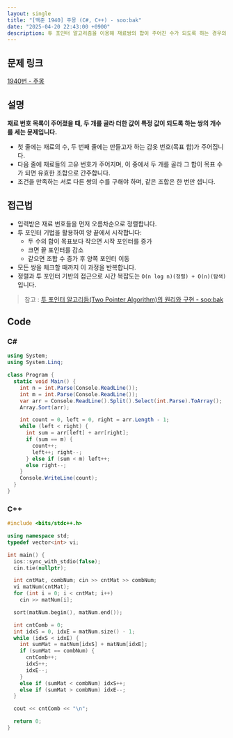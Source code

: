 ```yaml
---
layout: single
title: "[백준 1940] 주몽 (C#, C++) - soo:bak"
date: "2025-04-20 22:43:00 +0900"
description: 투 포인터 알고리즘을 이용해 재료쌍의 합이 주어진 수가 되도록 하는 경우의 수를 계산하는 백준 1940번 주몽 문제의 C# 및 C++ 풀이 및 해설
---
```


## 문제 링크
[1940번 - 주몽](https://www.acmicpc.net/problem/1940)

## 설명
**재료 번호 목록이 주어졌을 때, 두 개를 골라 더한 값이 특정 값이 되도록 하는 쌍의 개수를 세는 문제입니다.**
<br>

- 첫 줄에는 재료의 수, 두 번째 줄에는 만들고자 하는 갑옷 번호(목표 합)가 주어집니다.
- 다음 줄에 재료들의 고유 번호가 주어지며, 이 중에서 두 개를 골라 그 합이 목표 수가 되면 유효한 조합으로 간주합니다.
- 조건을 만족하는 서로 다른 쌍의 수를 구해야 하며, 같은 조합은 한 번만 셉니다.


## 접근법

- 입력받은 재료 번호들을 먼저 오름차순으로 정렬합니다.
- 투 포인터 기법을 활용하여 양 끝에서 시작합니다:
  - 두 수의 합이 목표보다 작으면 시작 포인터를 증가
  - 크면 끝 포인터를 감소
  - 같으면 조합 수 증가 후 양쪽 포인터 이동
- 모든 쌍을 체크할 때까지 이 과정을 반복합니다.
- 정렬과 투 포인터 기반의 접근으로 시간 복잡도는 `O(n log n)(정렬) + O(n)(탐색)` 입니다.

> 참고 : [투 포인터 알고리듬(Two Pointer Algorithm)의 원리와 구현 - soo:bak](https://soo-bak.github.io/algorithm/theory/two-pointer-explained/)

## Code

### C#
```csharp
using System;
using System.Linq;

class Program {
  static void Main() {
    int n = int.Parse(Console.ReadLine());
    int m = int.Parse(Console.ReadLine());
    var arr = Console.ReadLine().Split().Select(int.Parse).ToArray();
    Array.Sort(arr);

    int count = 0, left = 0, right = arr.Length - 1;
    while (left < right) {
      int sum = arr[left] + arr[right];
      if (sum == m) {
        count++;
        left++; right--;
      } else if (sum < m) left++;
      else right--;
    }
    Console.WriteLine(count);
  }
}
```

### C++
```cpp
#include <bits/stdc++.h>

using namespace std;
typedef vector<int> vi;

int main() {
  ios::sync_with_stdio(false);
  cin.tie(nullptr);

  int cntMat, combNum; cin >> cntMat >> combNum;
  vi matNum(cntMat);
  for (int i = 0; i < cntMat; i++)
    cin >> matNum[i];

  sort(matNum.begin(), matNum.end());

  int cntComb = 0;
  int idxS = 0, idxE = matNum.size() - 1;
  while (idxS < idxE) {
    int sumMat = matNum[idxS] + matNum[idxE];
    if (sumMat == combNum) {
      cntComb++;
      idxS++;
      idxE--;
    }
    else if (sumMat < combNum) idxS++;
    else if (sumMat > combNum) idxE--;
  }

  cout << cntComb << "\n";

  return 0;
}
```

